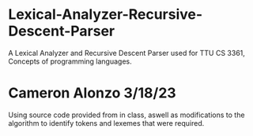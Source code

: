 # Lexical-Analyzer-Recursive-Descent-Parser
A Lexical Analyzer and Recursive Descent Parser used for TTU CS 3361, Concepts of programming languages. 
# Cameron Alonzo 3/18/23
Using source code provided from in class, aswell as modifications to the algorithm to identify tokens and lexemes that were required.
